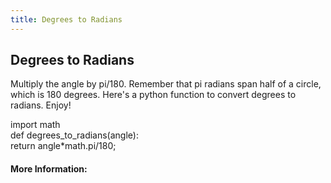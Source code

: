 ```yaml
---
title: Degrees to Radians
---
```

## Degrees to Radians

Multiply the angle by pi/180. Remember that pi radians span half of a circle, which is 180 degrees.
Here's a python function to convert degrees to radians. Enjoy!

import math </br>
def degrees_to_radians(angle): </br>
   return angle*math.pi/180;
	 

#### More Information:
<!-- Please add any articles you think might be helpful to read before writing the article -->


